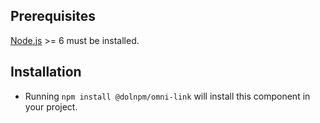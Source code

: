 ## Prerequisites

[Node.js](http://nodejs.org/) >= 6 must be installed.

## Installation

- Running `npm install @dolnpm/omni-link` will install this component in your project.
